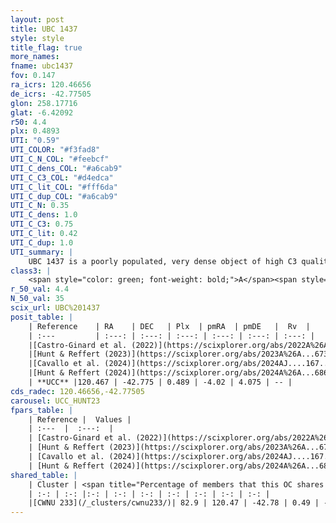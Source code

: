 ```yaml
---
layout: post
title: UBC 1437
style: style
title_flag: true
more_names: 
fname: ubc1437
fov: 0.147
ra_icrs: 120.46656
de_icrs: -42.77505
glon: 258.17716
glat: -6.42092
r50: 4.4
plx: 0.4893
UTI: "0.59"
UTI_COLOR: "#f3fad8"
UTI_C_N_COL: "#feebcf"
UTI_C_dens_COL: "#a6cab9"
UTI_C_C3_COL: "#d4edca"
UTI_C_lit_COL: "#fff6da"
UTI_C_dup_COL: "#a6cab9"
UTI_C_N: 0.35
UTI_C_dens: 1.0
UTI_C_C3: 0.75
UTI_C_lit: 0.42
UTI_C_dup: 1.0
UTI_summary: |
    UBC 1437 is a poorly populated, very dense object of high C3 quality. It was recently reported in the literature. This object shares a large percentage of members with a later reported entry.
class3: |
    <span style="color: green; font-weight: bold;">A</span><span style="color: #FFC300; font-weight: bold;">B</span>
r_50_val: 4.4
N_50_val: 35
scix_url: UBC%201437
posit_table: |
    | Reference    | RA    | DEC   | Plx  | pmRA  | pmDE   |  Rv  |
    | :---         | :---: | :---: | :---: | :---: | :---: | :---: |
    |[Castro-Ginard et al. (2022)](https://scixplorer.org/abs/2022A%26A...661A.118C) | 120.49 | -42.8 | 0.49 | -4.03 | 4.09 | -- |
    |[Hunt & Reffert (2023)](https://scixplorer.org/abs/2023A%26A...673A.114H) | 120.509 | -42.794 | 0.488 | -4.033 | 4.088 | -- |
    |[Cavallo et al. (2024)](https://scixplorer.org/abs/2024AJ....167...12C) | 120.452 | -42.788 | 0.488 | -- | -- | -- |
    |[Hunt & Reffert (2024)](https://scixplorer.org/abs/2024A%26A...686A..42H) | 120.509 | -42.794 | 0.488 | -4.033 | 4.088 | -- |
    | **UCC** |120.467 | -42.775 | 0.489 | -4.02 | 4.075 | -- | 
cds_radec: 120.46656,-42.77505
carousel: UCC_HUNT23
fpars_table: |
    | Reference |  Values |
    | :---  |  :---:  |
    | [Castro-Ginard et al. (2022)](https://scixplorer.org/abs/2022A%26A...661A.118C) | `AV=0.804, Dist=2291, logAge=8.084` |
    | [Hunt & Reffert (2023)](https://scixplorer.org/abs/2023A%26A...673A.114H) | `AV50=0.672, diffAV50=0.331, MOD50=11.417, logAge50=8.442` |
    | [Cavallo et al. (2024)](https://scixplorer.org/abs/2024AJ....167...12C) | `AV50=0.96, dMod50=11.65, logAge50=8.4, [Fe/H]50=-0.04` |
    | [Hunt & Reffert (2024)](https://scixplorer.org/abs/2024A%26A...686A..42H) | `MassJ=90.5157` |
shared_table: |
    | Cluster | <span title="Percentage of members that this OC shares with the ones listed">%</span>   | RA   | DEC   | Plx   | pmRA  | pmDE  | Rv | UTI |
    | :-: | :-: |:-: | :-: | :-: | :-: | :-: | :-: | :-: |
    |[CWNU 233](/_clusters/cwnu233/)| 82.9 | 120.47 | -42.78 | 0.49 | -4.02 | 4.07 | -- |0.0 |
---
```

